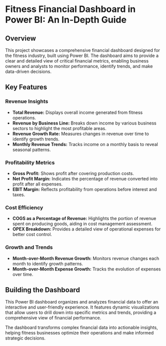 # Fitness Financial Dashboard in Power BI: An In-Depth Guide

## Overview

This project showcases a comprehensive financial dashboard designed for the fitness industry, built using Power BI. The dashboard aims to provide a clear and detailed view of critical financial metrics, enabling business owners and analysts to monitor performance, identify trends, and make data-driven decisions.

## Key Features

### Revenue Insights
- **Total Revenue:** Displays overall income generated from fitness operations.
- **Revenue by Business Line:** Breaks down income by various business sectors to highlight the most profitable areas.
- **Revenue Growth Rate:** Measures changes in revenue over time to identify growth trends.
- **Monthly Revenue Trends:** Tracks income on a monthly basis to reveal seasonal patterns.

### Profitability Metrics
- **Gross Profit:** Shows profit after covering production costs.
- **Net Profit Margin:** Indicates the percentage of revenue converted into profit after all expenses.
- **EBIT Margin:** Reflects profitability from operations before interest and taxes.

### Cost Efficiency
- **COGS as a Percentage of Revenue:** Highlights the portion of revenue spent on producing goods, aiding in cost management assessment.
- **OPEX Breakdown:** Provides a detailed view of operational expenses for better cost control.

### Growth and Trends
- **Month-over-Month Revenue Growth:** Monitors revenue changes each month to identify growth patterns.
- **Month-over-Month Expense Growth:** Tracks the evolution of expenses over time.

## Building the Dashboard

This Power BI dashboard organizes and analyzes financial data to offer an interactive and user-friendly experience. It features dynamic visualizations that allow users to drill down into specific metrics and trends, providing a comprehensive view of financial performance.

The dashboard transforms complex financial data into actionable insights, helping fitness businesses optimize their operations and make informed strategic decisions.

